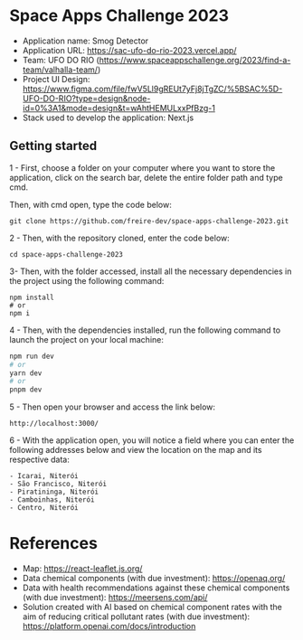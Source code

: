 # Space Apps Challenge 2023

- Application name: Smog Detector
- Application URL: https://sac-ufo-do-rio-2023.vercel.app/
- Team: UFO DO RIO (https://www.spaceappschallenge.org/2023/find-a-team/valhalla-team/)
- Project UI Design: https://www.figma.com/file/fwV5Ll9gREUt7yFj8jTgZC/%5BSAC%5D-UFO-DO-RIO?type=design&node-id=0%3A1&mode=design&t=wAhtHEMULxxPfBzg-1
- Stack used to develop the application: Next.js

## Getting started

1 - First, choose a folder on your computer where you want to store the application, click on the search bar, delete the entire folder path and type cmd.

Then, with cmd open, type the code below:

```
git clone https://github.com/freire-dev/space-apps-challenge-2023.git
```

2 - Then, with the repository cloned, enter the code below:

```
cd space-apps-challenge-2023
```

3- Then, with the folder accessed, install all the necessary dependencies in the project using the following command:

```
npm install
# or
npm i
```

4 - Then, with the dependencies installed, run the following command to launch the project on your local machine:

```bash
npm run dev
# or
yarn dev
# or
pnpm dev
```

5 - Then open your browser and access the link below:

```
http://localhost:3000/
```

6 - With the application open, you will notice a field where you can enter the following addresses below and view the location on the map and its respective data:

```
- Icarai, Niterói
- São Francisco, Niterói
- Piratininga, Niterói
- Camboinhas, Niterói
- Centro, Niterói
```

# References

- Map: https://react-leaflet.js.org/
- Data chemical components (with due investment): https://openaq.org/
- Data with health recommendations against these chemical components (with due investment): https://meersens.com/api/
- Solution created with AI based on chemical component rates with the aim of reducing critical pollutant rates (with due investment): https://platform.openai.com/docs/introduction